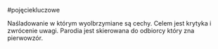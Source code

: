 #pojęciekluczowe 

Naśladowanie w którym wyolbrzymiane są cechy. Celem jest krytyka i zwrócenie uwagi. Parodia jest skierowana do odbiorcy który zna pierwowzór.